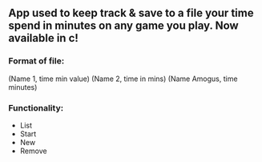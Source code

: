 ## App used to keep track & save to a file your time spend in minutes on any game you play. Now available in c!
### Format of file:
(Name 1, time min value)
(Name 2, time in mins)
(Name Amogus, time minutes)

### Functionality:
- List
- Start
- New
- Remove
